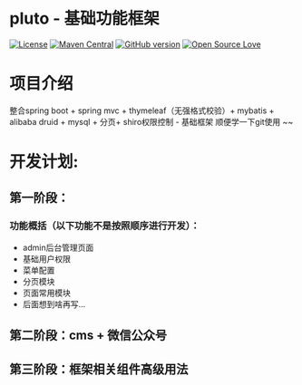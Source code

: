 pluto - 基础功能框架 
===========

[![License](http://img.shields.io/:license-apache-brightgreen.svg)](http://www.apache.org/licenses/LICENSE-2.0.html)
[![Maven Central](https://img.shields.io/maven-central/v/org.apache.maven/apache-maven.svg)]()
[![GitHub version](https://badge.fury.io/gh/boennemann%2Fbadges.svg)](http://badge.fury.io/gh/boennemann%2Fbadges)
[![Open Source Love](https://badges.frapsoft.com/os/v2/open-source.svg?v=103)]()
# 项目介绍
整合spring boot + spring mvc + thymeleaf（无强格式校验）+ mybatis + alibaba druid + mysql + 分页+ shiro权限控制  - 基础框架
顺便学一下git使用 ~~
# 开发计划:
## 第一阶段：
### 功能概括（以下功能不是按照顺序进行开发）：
* admin后台管理页面
* 基础用户权限
* 菜单配置
* 分页模块
* 页面常用模块
* 后面想到啥再写...

## 第二阶段：cms + 微信公众号
## 第三阶段：框架相关组件高级用法

